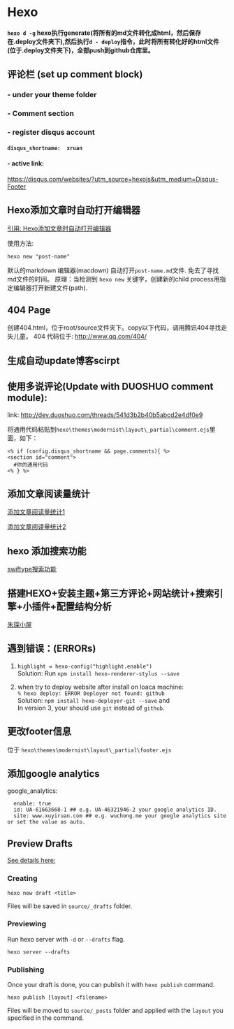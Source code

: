 # Hexo

#### `hexo d -g` hexo执行generate(将所有的md文件转化成html，然后保存在.deploy文件夹下),然后执行`d - deploy`指令，此时将所有转化好的html文件(位于.deploy文件夹下)，全部push到github仓库里。


## 评论栏 (set up comment block)
### - under your theme folder
### - Comment section
### - register disqus account
#### `disqus_shortname:  xruan`
#### - active link: 
https://disqus.com/websites/?utm_source=hexojs&utm_medium=Disqus-Footer


## Hexo添加文章时自动打开编辑器

[引用: Hexo添加文章时自动打开编辑器](http://notes.wanghao.work/2015-06-29-Hexo添加文章时自动打开编辑器.html)

使用方法: 
    
    hexo new "post-name" 

默认的markdown 编辑器(macdown) 自动打开`post-name.md`文件. 免去了寻找md文件的时间。
原理：当检测到 `hexo new` 关键字，创建新的child process用指定编辑器打开新建文件(path). 



## 404 Page
创建404.html，位于root/source文件夹下。copy以下代码，调用腾讯404寻找走失儿童。
404 代码位于: 
http://www.qq.com/404/

## 生成自动update博客scirpt

## 使用多说评论(Update with DUOSHUO comment module):
link: http://dev.duoshuo.com/threads/541d3b2b40b5abcd2e4df0e9

将通用代码粘贴到`hexo\themes\modernist\layout\_partial\comment.ejs`里面，如下：

```
<% if (config.disqus_shortname && page.comments){ %>
<section id="comment">
  #你的通用代码
<% } %>
```

## 添加文章阅读量统计

[添加文章阅读量统计1](https://notes.wanghao.work/2015-10-21-为NexT主题添加文章阅读量统计功能.html#配置LeanCloud)

[添加文章阅读量统计2](http://www.jeyzhang.com/hexo-next-add-post-views.html)

## hexo 添加搜索功能

[swiftype搜索功能](http://www.jianshu.com/p/2010ad07d960)

## 搭建HEXO+安装主题+第三方评论+网站统计+搜索引擎+小插件+配置结构分析

[朱琛小屋](http://prozhuchen.github.io/page/2/)

## 遇到错误：(ERRORs)
1. `highlight = hexo-config("highlight.enable")`  
Solution: Run `npm install hexo-renderer-stylus --save`

2. when try to deploy website after install on loaca machine:   
`% hexo deploy: ERROR Deployer not found: github`  
Solution: `npm install hexo-deployer-git --save` and   
In version 3, your should use `git` instead of `github`.

## 更改footer信息
位于 `hexo\themes\modernist\layout\_partial\footer.ejs`

## 添加google analytics

google_analytics:
```
  enable: true 
  id: UA-61663668-1 ## e.g. UA-46321946-2 your google analytics ID.
  site: www.xuyiruan.com ## e.g. wuchong.me your google analytics site or set the value as auto.
```


## Preview Drafts

[See details here:](https://hexo.io/zh-cn/docs/drafts.html)

### Creating

    hexo new draft <title>

Files will be saved in `source/_drafts` folder.

### Previewing

 Run hexo server with `-d` or `--drafts` flag.

    hexo server --drafts
### Publishing

Once your draft is done, you can publish it with `hexo publish` command.

    hexo publish [layout] <filename>

Files will be moved to `source/_posts` folder and applied with the `layout` you specified in the command.


